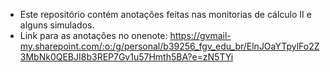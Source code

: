 - Este repositório contém anotações feitas nas monitorias de cálculo II e alguns simulados.
- Link para as anotações no onenote: 
https://gvmail-my.sharepoint.com/:o:/g/personal/b39256_fgv_edu_br/ElnJOaYTpylFo2Z3MbNk0QEBJI8b3REP7Gv1u57Hmth5BA?e=zN5TYi
